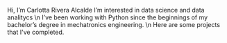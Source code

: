  Hi, I’m Carlotta Rivera Alcalde
 I’m interested in data science and data analitycs
 \n
I’ve been working with Python since the beginnings of my bachelor’s degree in mechatronics engineering. \n
Here are some projects that I've completed.


<!---
CarlottaRA/CarlottaRA is a ✨ special ✨ repository because its `README.md` (this file) appears on your GitHub profile.
You can click the Preview link to take a look at your changes.
--->
